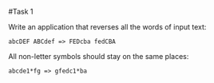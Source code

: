 #Task 1

Write an application that reverses all the words of input text:

```
abcDEF ABCdef => FEDcba fedCBA
```
All non-letter symbols should stay on the same places:

```
abcde1*fg => gfedc1*ba
```
